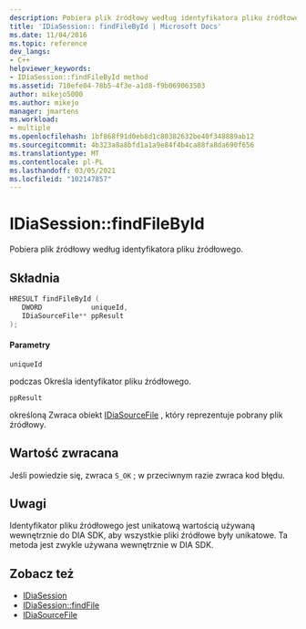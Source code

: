 ```yaml
---
description: Pobiera plik źródłowy według identyfikatora pliku źródłowego.
title: 'IDiaSession:: findFileById | Microsoft Docs'
ms.date: 11/04/2016
ms.topic: reference
dev_langs:
- C++
helpviewer_keywords:
- IDiaSession::findFileById method
ms.assetid: 710efe04-78b5-4f3e-a1d8-f9b069063503
author: mikejo5000
ms.author: mikejo
manager: jmartens
ms.workload:
- multiple
ms.openlocfilehash: 1bf868f91d0eb8d1c80382632be40f348889ab12
ms.sourcegitcommit: 4b323a8a8bfd1a1a9e84f4b4ca88fa8da690f656
ms.translationtype: MT
ms.contentlocale: pl-PL
ms.lasthandoff: 03/05/2021
ms.locfileid: "102147857"
---
```

# <a name="idiasessionfindfilebyid"></a>IDiaSession::findFileById
Pobiera plik źródłowy według identyfikatora pliku źródłowego.

## <a name="syntax"></a>Składnia

```C++
HRESULT findFileById ( 
   DWORD            uniqueId,
   IDiaSourceFile** ppResult
);
```

#### <a name="parameters"></a>Parametry
 `uniqueId`

podczas Określa identyfikator pliku źródłowego.

 `ppResult`

określoną Zwraca obiekt [IDiaSourceFile](../../debugger/debug-interface-access/idiasourcefile.md) , który reprezentuje pobrany plik źródłowy.

## <a name="return-value"></a>Wartość zwracana
 Jeśli powiedzie się, zwraca `S_OK` ; w przeciwnym razie zwraca kod błędu.

## <a name="remarks"></a>Uwagi
 Identyfikator pliku źródłowego jest unikatową wartością używaną wewnętrznie do DIA SDK, aby wszystkie pliki źródłowe były unikatowe. Ta metoda jest zwykle używana wewnętrznie w DIA SDK.

## <a name="see-also"></a>Zobacz też
- [IDiaSession](../../debugger/debug-interface-access/idiasession.md)
- [IDiaSession::findFile](../../debugger/debug-interface-access/idiasession-findfile.md)
- [IDiaSourceFile](../../debugger/debug-interface-access/idiasourcefile.md)

